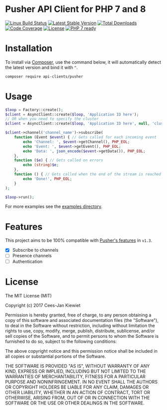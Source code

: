 # Pusher API Client for PHP 7 and 8

[![Linux Build Status](https://travis-ci.org/php-api-clients/pusher.svg?branch=master)](https://travis-ci.org/php-api-clients/pusher)
[![Latest Stable Version](https://poser.pugx.org/api-clients/pusher/v/stable.png)](https://packagist.org/packages/api-clients/pusher)
[![Total Downloads](https://poser.pugx.org/api-clients/pusher/downloads.png)](https://packagist.org/packages/api-clients/pusher)
[![Code Coverage](https://scrutinizer-ci.com/g/php-api-clients/pusher/badges/coverage.png?b=master)](https://scrutinizer-ci.com/g/php-api-clients/pusher/?branch=master)
[![License](https://poser.pugx.org/api-clients/pusher/license.png)](https://packagist.org/packages/api-clients/pusher)
[![PHP 7 ready](http://php7ready.timesplinter.ch/php-api-clients/pusher/badge.svg)](https://appveyor-ci.org/php-api-clients/pusher)

# Installation

To install via [Composer](http://getcomposer.org/), use the command below, it will automatically detect the latest version and bind it with `^`.

```bash
composer require api-clients/pusher
```

# Usage

```php
$loop = Factory::create();
$client = AsyncClient::create($loop, 'Application ID here');
// OR when you need to specify the cluster
$client = AsyncClient::create($loop, 'Application ID here', null, 'cluster-here');

$client->channel('channel_name')->subscribe(
    function (Event $event) { // Gets called for each incoming event
        echo 'Channel: ', $event->getChannel(), PHP_EOL;
        echo 'Event: ', $event->getEvent(), PHP_EOL;
        echo 'Data: ', json_encode($event->getData()), PHP_EOL;
    },
    function ($e) { // Gets called on errors
        echo (string)$e;
    },
    function () { // Gets called when the end of the stream is reached
        echo 'Done!', PHP_EOL;
    }
);

$loop->run();
```

For more examples see the [examples directory](examples).

# Features

This project aims to be 100% compatible with [Pusher's features](https://pusher.com/features) in `v1.3`.

- [X] Subscribe to channels
- [ ] Presence channels
- [ ] Authentication

# License

The MIT License (MIT)

Copyright (c) 2017 Cees-Jan Kiewiet

Permission is hereby granted, free of charge, to any person obtaining a copy
of this software and associated documentation files (the "Software"), to deal
in the Software without restriction, including without limitation the rights
to use, copy, modify, merge, publish, distribute, sublicense, and/or sell
copies of the Software, and to permit persons to whom the Software is
furnished to do so, subject to the following conditions:

The above copyright notice and this permission notice shall be included in all
copies or substantial portions of the Software.

THE SOFTWARE IS PROVIDED "AS IS", WITHOUT WARRANTY OF ANY KIND, EXPRESS OR
IMPLIED, INCLUDING BUT NOT LIMITED TO THE WARRANTIES OF MERCHANTABILITY,
FITNESS FOR A PARTICULAR PURPOSE AND NONINFRINGEMENT. IN NO EVENT SHALL THE
AUTHORS OR COPYRIGHT HOLDERS BE LIABLE FOR ANY CLAIM, DAMAGES OR OTHER
LIABILITY, WHETHER IN AN ACTION OF CONTRACT, TORT OR OTHERWISE, ARISING FROM,
OUT OF OR IN CONNECTION WITH THE SOFTWARE OR THE USE OR OTHER DEALINGS IN THE
SOFTWARE.
